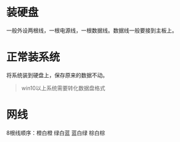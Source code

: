 # 装硬盘

一般外设两根线，一根电源线，一根数据线。数据线一般要接到主板上。

# 正常装系统

将系统装到硬盘上，保存原来的数据不动。

>win10以上系统需要转化数据盘格式



# 网线

8根线顺序：橙白橙 绿白蓝 蓝白绿 棕白棕